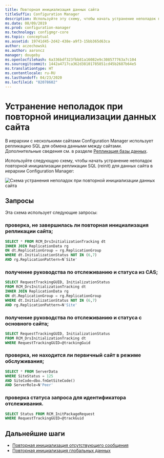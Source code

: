 ```yaml
---
title: Повторная инициализация данных сайта
titleSuffix: Configuration Manager
description: Используйте эту схему, чтобы начать устранение неполадок повторной инициализации репликации SQL для данных сайта в иерархии Configuration Manager
ms.date: 08/09/2019
ms.prod: configuration-manager
ms.technology: configmgr-core
ms.topic: conceptual
ms.assetid: 19741d45-2d42-438e-a9f3-15bb365d63ca
author: aczechowski
ms.author: aaroncz
manager: dougeby
ms.openlocfilehash: 6a336bdf323fbb81a16082e9c308577763a7c104
ms.sourcegitcommit: 1442a4717ca362d38101785851cd45b2687b64e5
ms.translationtype: HT
ms.contentlocale: ru-RU
ms.lasthandoff: 04/23/2020
ms.locfileid: "82078602"
---
```

# <a name="troubleshoot-site-data-reinit"></a>Устранение неполадок при повторной инициализации данных сайта

В иерархии с несколькими сайтами Configuration Manager использует репликацию SQL для обмена данными между сайтами. Дополнительные сведения см. в разделе [Репликация базы данных](../../../plan-design/hierarchy/database-replication.md).

Используйте следующую схему, чтобы начать устранение неполадок повторной инициализации репликации SQL (reinit) для данных сайта в иерархии Configuration Manager:

![Схема устранения неполадок при повторной инициализации данных сайта](media/site-data-reinit.svg)

## <a name="queries"></a>Запросы

Эта схема использует следующие запросы:

### <a name="check-if-site-replication-hasnt-finished-reinit"></a>проверка, не завершилась ли повторная инициализация репликации сайта;

```sql
SELECT * FROM RCM_DrsInitializationTracking dt
INNER JOIN ReplicationData rg
ON dt.ReplicationGroup = rg.ReplicationGroup
WHERE dt.InitializationStatus NOT IN (6,7)
AND rg.ReplicationPattern=N`Site'
```

### <a name="get-the-trackingguid--status-from-the-cas"></a>получение руководства по отслеживанию и статуса из CAS;

```sql
SELECT RequestTrackingGUID, InitializationStatus
FROM RCM_DrsInitializationTracking dt
INNER JOIN ReplicationData rg
ON dt.ReplicationGroup = rg.ReplicationGroup
WHERE dt.InitializationStatus NOT IN (6,7)
AND rg.ReplicationPattern=N'Site'
```

### <a name="get-the-trackingguid--status-from-the-primary-site"></a>получение руководства по отслеживанию и статуса с основного сайта;

```sql
SELECT RequestTrackingGUID, InitializationStatus
FROM RCM_DrsInitializationTracking dt
WHERE RequestTrackingGUID=@trackingGuid
```

### <a name="check-primary-site-isnt-in-maintenance-mode"></a>проверка, не находится ли первичный сайт в режиме обслуживания;

```sql
SELECT * FROM ServerData
WHERE SiteStatus = 125
AND SiteCode=dbo.fnGetSiteCode()
AND ServerRole=N'Peer'
```

### <a name="check-request-status-for-the-tracking-id"></a>проверка статуса запроса для идентификатора отслеживания.

```sql
SELECT Status FROM RCM_InitPackageRequest
WHERE RequestTrackingGUID=@trackGuid
```

## <a name="next-steps"></a>Дальнейшие шаги

- [Повторная инициализация отсутствующего сообщения](reinit-missing-message.md)
- [Повторная инициализация глобальных данных](global-data-reinit.md)
